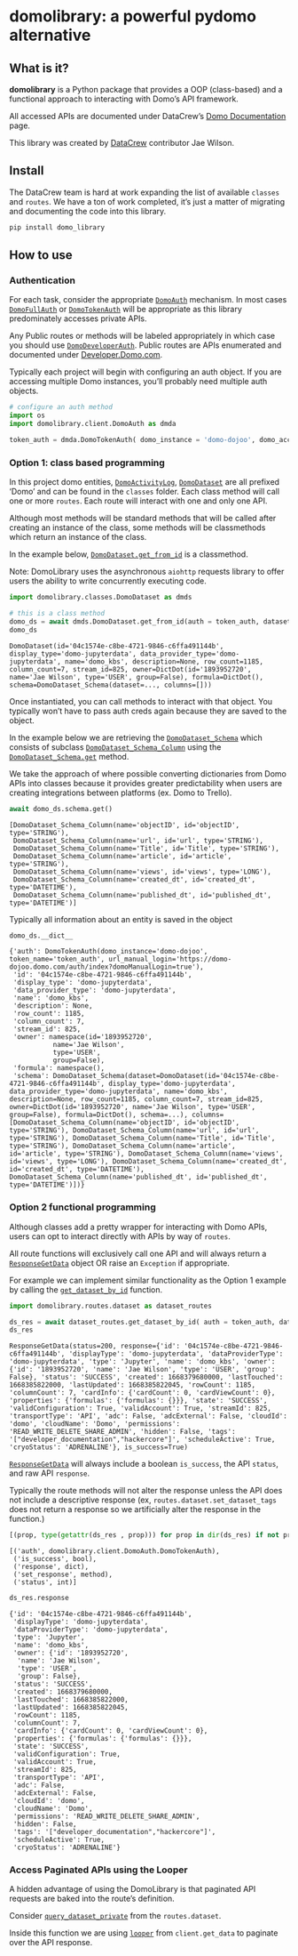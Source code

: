 domolibrary: a powerful pydomo alternative
================

<!-- WARNING: THIS FILE WAS AUTOGENERATED! DO NOT EDIT! -->

## What is it?

**domolibrary** is a Python package that provides a OOP (class-based)
and a functional approach to interacting with Domo’s API framework.

All accessed APIs are documented under DataCrew’s
<a href ="https://documenter.getpostman.com/view/5049119/UyxbppB2" target="_blank">Domo
Documentation</a> page.

This library was created by
<a href ="https://datacrew.circle.so" target = "_blank">DataCrew</a>
contributor Jae Wilson.

## Install

The DataCrew team is hard at work expanding the list of available
`classes` and `routes`. We have a ton of work completed, it’s just a
matter of migrating and documenting the code into this library.

``` sh
pip install domo_library
```

## How to use

### Authentication

For each task, consider the appropriate
[`DomoAuth`](https://jaewilson07.github.io/domo_library/client/domoauth.html#domoauth)
mechanism. In most cases
[`DomoFullAuth`](https://jaewilson07.github.io/domo_library/client/domoauth.html#domofullauth)
or
[`DomoTokenAuth`](https://jaewilson07.github.io/domo_library/client/domoauth.html#domotokenauth)
will be appropriate as this library predominately accesses private APIs.

Any Public routes or methods will be labeled appropriately in which case
you should use
[`DomoDeveloperAuth`](https://jaewilson07.github.io/domo_library/client/domoauth.html#domodeveloperauth).
Public routes are APIs enumerated and documented under
<a href = "https://developer.domo.com/" target="_blank">Developer.Domo.com</a>.

Typically each project will begin with configuring an auth object. If
you are accessing multiple Domo instances, you’ll probably need multiple
auth objects.

``` python
# configure an auth method
import os
import domolibrary.client.DomoAuth as dmda

token_auth = dmda.DomoTokenAuth( domo_instance = 'domo-dojoo', domo_access_token = os.environ['DOMO_DOJO_ACCESS_TOKEN'])
```

### Option 1: class based programming

In this project domo entities,
[`DomoActivityLog`](https://jaewilson07.github.io/domo_library/classes/domoactivitylog.html#domoactivitylog),
[`DomoDataset`](https://jaewilson07.github.io/domo_library/classes/domodataset.html#domodataset)
are all prefixed ‘Domo’ and can be found in the `classes` folder. Each
class method will call one or more `routes`. Each route will interact
with one and only one API.

Although most methods will be standard methods that will be called after
creating an instance of the class, some methods will be classmethods
which return an instance of the class.

In the example below,
[`DomoDataset.get_from_id`](https://jaewilson07.github.io/domo_library/classes/domodataset.html#domodataset.get_from_id)
is a classmethod.

Note: DomoLibrary uses the asynchronous `aiohttp` requests library to
offer users the ability to write concurrently executing code.

``` python
import domolibrary.classes.DomoDataset as dmds

# this is a class method
domo_ds = await dmds.DomoDataset.get_from_id(auth = token_auth, dataset_id = os.environ['DOJO_DATASET_ID'])
domo_ds
```

    DomoDataset(id='04c1574e-c8be-4721-9846-c6ffa491144b', display_type='domo-jupyterdata', data_provider_type='domo-jupyterdata', name='domo_kbs', description=None, row_count=1185, column_count=7, stream_id=825, owner=DictDot(id='1893952720', name='Jae Wilson', type='USER', group=False), formula=DictDot(), schema=DomoDataset_Schema(dataset=..., columns=[]))

Once instantiated, you can call methods to interact with that object.
You typically won’t have to pass auth creds again because they are saved
to the object.

In the example below we are retrieving the
[`DomoDataset_Schema`](https://jaewilson07.github.io/domo_library/classes/domodataset.html#domodataset_schema)
which consists of subclass
[`DomoDataset_Schema_Column`](https://jaewilson07.github.io/domo_library/classes/domodataset.html#domodataset_schema_column)
using the
[`DomoDataset_Schema.get`](https://jaewilson07.github.io/domo_library/classes/domodataset.html#domodataset_schema.get)
method.

We take the approach of where possible converting dictionaries from Domo
APIs into classes because it provides greater predictability when users
are creating integrations between platforms (ex. Domo to Trello).

``` python
await domo_ds.schema.get()
```

    [DomoDataset_Schema_Column(name='objectID', id='objectID', type='STRING'),
     DomoDataset_Schema_Column(name='url', id='url', type='STRING'),
     DomoDataset_Schema_Column(name='Title', id='Title', type='STRING'),
     DomoDataset_Schema_Column(name='article', id='article', type='STRING'),
     DomoDataset_Schema_Column(name='views', id='views', type='LONG'),
     DomoDataset_Schema_Column(name='created_dt', id='created_dt', type='DATETIME'),
     DomoDataset_Schema_Column(name='published_dt', id='published_dt', type='DATETIME')]

Typically all information about an entity is saved in the object

``` python
domo_ds.__dict__
```

    {'auth': DomoTokenAuth(domo_instance='domo-dojoo', token_name='token_auth', url_manual_login='https://domo-dojoo.domo.com/auth/index?domoManualLogin=true'),
     'id': '04c1574e-c8be-4721-9846-c6ffa491144b',
     'display_type': 'domo-jupyterdata',
     'data_provider_type': 'domo-jupyterdata',
     'name': 'domo_kbs',
     'description': None,
     'row_count': 1185,
     'column_count': 7,
     'stream_id': 825,
     'owner': namespace(id='1893952720',
               name='Jae Wilson',
               type='USER',
               group=False),
     'formula': namespace(),
     'schema': DomoDataset_Schema(dataset=DomoDataset(id='04c1574e-c8be-4721-9846-c6ffa491144b', display_type='domo-jupyterdata', data_provider_type='domo-jupyterdata', name='domo_kbs', description=None, row_count=1185, column_count=7, stream_id=825, owner=DictDot(id='1893952720', name='Jae Wilson', type='USER', group=False), formula=DictDot(), schema=...), columns=[DomoDataset_Schema_Column(name='objectID', id='objectID', type='STRING'), DomoDataset_Schema_Column(name='url', id='url', type='STRING'), DomoDataset_Schema_Column(name='Title', id='Title', type='STRING'), DomoDataset_Schema_Column(name='article', id='article', type='STRING'), DomoDataset_Schema_Column(name='views', id='views', type='LONG'), DomoDataset_Schema_Column(name='created_dt', id='created_dt', type='DATETIME'), DomoDataset_Schema_Column(name='published_dt', id='published_dt', type='DATETIME')])}

### Option 2 functional programming

Although classes add a pretty wrapper for interacting with Domo APIs,
users can opt to interact directly with APIs by way of `routes`.

All route functions will exclusively call one API and will always return
a
[`ResponseGetData`](https://jaewilson07.github.io/domo_library/client/responsegetdata.html#responsegetdata)
object OR raise an `Exception` if appropriate.

For example we can implement similar functionality as the Option 1
example by calling the
[`get_dataset_by_id`](https://jaewilson07.github.io/domo_library/routes/dataset.html#get_dataset_by_id)
function.

``` python
import domolibrary.routes.dataset as dataset_routes

ds_res = await dataset_routes.get_dataset_by_id( auth = token_auth, dataset_id = os.environ['DOJO_DATASET_ID'])
ds_res
```

    ResponseGetData(status=200, response={'id': '04c1574e-c8be-4721-9846-c6ffa491144b', 'displayType': 'domo-jupyterdata', 'dataProviderType': 'domo-jupyterdata', 'type': 'Jupyter', 'name': 'domo_kbs', 'owner': {'id': '1893952720', 'name': 'Jae Wilson', 'type': 'USER', 'group': False}, 'status': 'SUCCESS', 'created': 1668379680000, 'lastTouched': 1668385822000, 'lastUpdated': 1668385822045, 'rowCount': 1185, 'columnCount': 7, 'cardInfo': {'cardCount': 0, 'cardViewCount': 0}, 'properties': {'formulas': {'formulas': {}}}, 'state': 'SUCCESS', 'validConfiguration': True, 'validAccount': True, 'streamId': 825, 'transportType': 'API', 'adc': False, 'adcExternal': False, 'cloudId': 'domo', 'cloudName': 'Domo', 'permissions': 'READ_WRITE_DELETE_SHARE_ADMIN', 'hidden': False, 'tags': '["developer_documentation","hackercore"]', 'scheduleActive': True, 'cryoStatus': 'ADRENALINE'}, is_success=True)

[`ResponseGetData`](https://jaewilson07.github.io/domo_library/client/responsegetdata.html#responsegetdata)
will always include a boolean `is_success`, the API `status`, and raw
API `response`.

Typically the route methods will not alter the response unless the API
does not include a descriptive response (ex,
`routes.dataset.set_dataset_tags` does not return a response so we
artificially alter the response in the function.)

``` python
[(prop, type(getattr(ds_res , prop))) for prop in dir(ds_res) if not prop.startswith('_')]
```

    [('auth', domolibrary.client.DomoAuth.DomoTokenAuth),
     ('is_success', bool),
     ('response', dict),
     ('set_response', method),
     ('status', int)]

``` python
ds_res.response
```

    {'id': '04c1574e-c8be-4721-9846-c6ffa491144b',
     'displayType': 'domo-jupyterdata',
     'dataProviderType': 'domo-jupyterdata',
     'type': 'Jupyter',
     'name': 'domo_kbs',
     'owner': {'id': '1893952720',
      'name': 'Jae Wilson',
      'type': 'USER',
      'group': False},
     'status': 'SUCCESS',
     'created': 1668379680000,
     'lastTouched': 1668385822000,
     'lastUpdated': 1668385822045,
     'rowCount': 1185,
     'columnCount': 7,
     'cardInfo': {'cardCount': 0, 'cardViewCount': 0},
     'properties': {'formulas': {'formulas': {}}},
     'state': 'SUCCESS',
     'validConfiguration': True,
     'validAccount': True,
     'streamId': 825,
     'transportType': 'API',
     'adc': False,
     'adcExternal': False,
     'cloudId': 'domo',
     'cloudName': 'Domo',
     'permissions': 'READ_WRITE_DELETE_SHARE_ADMIN',
     'hidden': False,
     'tags': '["developer_documentation","hackercore"]',
     'scheduleActive': True,
     'cryoStatus': 'ADRENALINE'}

### Access Paginated APIs using the Looper

A hidden advantage of using the DomoLibrary is that paginated API
requests are baked into the route’s definition.

Consider
[`query_dataset_private`](https://jaewilson07.github.io/domo_library/routes/dataset.html#query_dataset_private)
from the `routes.dataset`.

Inside this function we are using
[`looper`](https://jaewilson07.github.io/domo_library/client/get_data.html#looper)
from `client.get_data` to paginate over the API response.
